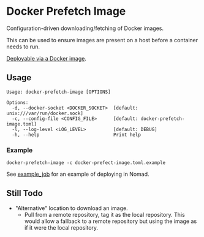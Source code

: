 # Docker Prefetch Image

Configuration-driven downloading/fetching of Docker images.

This can be used to ensure images are present on a host before a container needs to run.

[Deployable via a Docker image](https://hub.docker.com/r/philipcristiano/docker-prefetch-image).

## Usage

```
Usage: docker-prefetch-image [OPTIONS]

Options:
  -d, --docker-socket <DOCKER_SOCKET>  [default: unix:///var/run/docker.sock]
  -c, --config-file <CONFIG_FILE>      [default: docker-prefetch-image.toml]
  -l, --log-level <LOG_LEVEL>          [default: DEBUG]
  -h, --help                           Print help
```

### Example

```
docker-prefetch-image -c docker-prefect-image.toml.example
```

See [example_job](example_job.hcl) for an example of deploying in Nomad.


## Still Todo

* "Alternative" location to download an image.
  * Pull from a remote repository, tag it as the local repository. This would allow a fallback to a remote repository but using the image as if it were the local repository.
